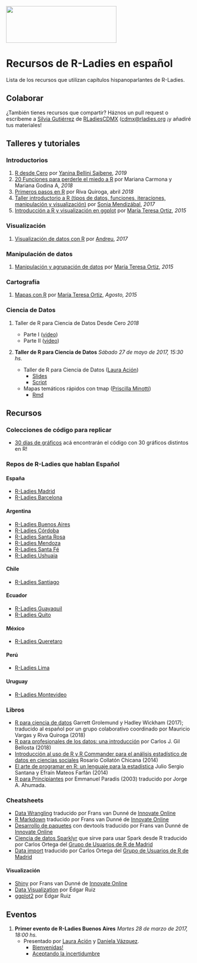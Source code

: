 <img src="https://github.com/rladies/starter-kit/blob/master/logo/R-LadiesGlobal_RBG_online_LogoWithText_Horizontal.png" data-canonical-src="https://github.com/rladies/starter-kit/blob/master/logo/R-LadiesGlobal_RBG_online_LogoWithText_Horizontal.png" width="300" height="100" />

# Recursos de R-Ladies en español
Lista de los recursos que utilizan capítulos hispanoparlantes de R-Ladies. 

## Colaborar
¿También tienes recursos que compartir? Háznos un pull request o escríbeme a [Silvia Gutiérrez](https://twitter.com/espejolento) de [RLadiesCDMX](https://twitter.com/RLadiesCDMX) ([cdmx@rladies.org](mailto:cdmx@rladies.org?Subject=Recursos%20en%20Espanol) ¡y añadiré tus materiales!

## Talleres y tutoriales       

### Introductorios

1. [R desde Cero](https://github.com/rladies/meetup-presentations_santarosa/blob/master/RdesdeCero/README.md) por [Yanina Bellini Saibene](https://twitter.com/yabellini), *2019*
2. [20 Funciones para perderle el miedo a R](https://lasquinceletras.shinyapps.io/intro_R_rladies/) por  Mariana Carmona y Mariana Godina A, *2018*
3. [Primeros pasos en R](https://github.com/rivaquiroga/RLadies-Santiago/blob/master/2018-04_taller_primeros_pasos_en_R.Rmd) por  Riva Quiroga, abril *2018*
4. [Taller introductorio a R (tipos de datos, funciones, iteraciones, manipulación y visualización)](https://songeo.github.io/introduccion-r-bookdown/) por [Sonia Mendizábal](https://github.com/songeo), *2017*
5. [Introducción a R y visualización en ggplot](https://tereom.github.io/tutoriales/R_intro_visualizacion.html) por [María Teresa Ortiz](http://www.teresa-ortiz.com/), *2015*
 
### Visualización

1. [Visualización de datos con R](https://github.com/tereom/taller_visualizacion) por [Andreu](https://github.com/andreuboada), *2017*

### Manipulación de datos
1. [Manipulación y agrupación de datos](https://tereom.github.io/tutoriales/manipulacion.html)  por [María Teresa Ortiz](http://www.teresa-ortiz.com/), *2015*

### Cartografía

1. [Mapas con R](http://www.teresa-ortiz.com/tutoriales-r/mapas)  por [María Teresa Ortiz](http://www.teresa-ortiz.com/), *Agosto, 2015*

### Ciencia de Datos

1. Taller de R para Ciencia de Datos Desde Cero
    *2018*
     - Parte I ([video](https://www.youtube.com/watch?v=WFtJ5K4XAWY))
     - Parte II ([video](https://www.youtube.com/watch?v=L0uR1q9QN9c)) 

2. **Taller de R para Ciencia de Datos**
     *Sábado 27 de mayo de 2017, 15:30 hs.*
     - Taller de R para Ciencia de Datos ([Laura Ación](https://rladies.org/argentina-rladies/name/laura-acion/))
         * [Slides](https://github.com/rladies/meetup-presentations_buenosaires/raw/master/2017-05-27-Segundo-evento-Taller-Ciencia-de-Datos/Taller_R4DS_Parte_I.pptx)
         * [Script](https://github.com/rladies/meetup-presentations_buenosaires/raw/master/2017-05-27-Segundo-evento-Taller-Ciencia-de-Datos/Taller_R4DS_Parte_I.R)
     - Mapas temáticos rápidos con tmap ([Priscilla Minotti](http://unsam.academia.edu/PMinotti))
          * [Rmd](https://github.com/rladies/meetup-presentations_buenosaires/raw/master/2017-05-27-Segundo-evento-Taller-Ciencia-de-Datos/tmaps_Pminotti.Rmd) 

## Recursos

### Colecciones de código para replicar

* [30 días de gráficos](https://github.com/cienciadedatos/datos-de-miercoles/blob/master/30-dias-de-graficos-2020.md#resultados-repositorios-con-el-c%C3%B3digo-generado) acá encontrarán el código con 30 gráficos distintos en R!

### Repos de R-Ladies que hablan Español

#### España
* [R-Ladies Madrid](https://github.com/rladies/meetup-presentations_madrid)
* [R-Ladies Barcelona](https://github.com/rladies/meetup-presentations_barcelona)

#### Argentina
* [R-Ladies Buenos Aires](https://github.com/rladies/meetup-presentations_buenosaires)
* [R-Ladies Córdoba](https://github.com/rladies/meetup-presentations_buenosaires)
* [R-Ladies Santa Rosa](https://github.com/rladies/meetup-presentations_santarosa)
* [R-Ladies Mendoza](https://github.com/rladies/meetup-presentations_mendoza)
* [R-Ladies Santa Fé](https://github.com/rladies/meetup-presentations_santafe)
* [R-Ladies Ushuaia](https://github.com/rladies/meetup-presentations_ushuaia)

#### Chile
* [R-Ladies Santiago](https://github.com/rladies/meetup-presentations_santiago)

#### Ecuador
* [R-Ladies Guayaquil](https://github.com/rladies/meetup-presentations_guayaquil)
* [R-Ladies Quito](https://github.com/rladies/meetup-presentations_quito)

#### México
* [R-Ladies Queretaro](https://github.com/RladiesQro)

#### Perú
* [R-Ladies Lima](https://github.com/rladies/meetup-presentations_lima)

#### Uruguay
* [R-Ladies Montevideo](https://github.com/rladies/meetup-presentations_montevideo)


### Libros

* [R para ciencia de datos](https://es.r4ds.hadley.nz/) Garrett Grolemund y Hadley Wickham (2017); traducido al español por un grupo colaborativo coordinado por Mauricio Vargas y Riva Quiroga (2018)
* [R para profesionales de los datos: una introducción](https://www.datanalytics.com/libro_r/rstudio-y-la-instalacion-del-entorno.html) por Carlos J. Gil Bellosta (2018)
* [Introducción al uso de R y R Commander para el análisis estadístico de datos en ciencias sociales](https://cran.r-project.org/doc/contrib/Chicana-Introduccion_al_uso_de_R.pdf) Rosario Collatón Chicana (2014)
* [El arte de programar en R: un lenguaje para la estadística](https://cran.r-project.org/doc/contrib/Santana_El_arte_de_programar_en_R.pdf) Julio Sergio Santana y Efraín Mateos Farfán (2014)
* [R para Principiantes](https://cran.r-project.org/doc/contrib/rdebuts_es.pdf) por Emmanuel Paradis (2003) traducido por Jorge A. Ahumada.


### Cheatsheets

* [Data Wrangling](https://www.rstudio.com/wp-content/uploads/2015/03/data-wrangling-spanish.pdf) traducido por Frans van Dunné de [Innovate Online](http://innovateonline.nl/)
* [R Markdown](https://www.rstudio.com/wp-content/uploads/2015/03/rmarkdown-spanish.pdf) traducido por Frans van Dunné de [Innovate Online](http://innovateonline.nl/)
* [Desarrollo de paquetes](https://www.rstudio.com/wp-content/uploads/2015/03/devtools-spanish.pdf) con devtools traducido por Frans van Dunné de [Innovate Online](http://innovateonline.nl/)
* [Ciencia de datos Sparklyr](https://github.com/rstudio/cheatsheets/raw/master/translations/spanish/sparklyrSpanish.pdf) que sirve para usar Spark desde R traducido por Carlos Ortega del [Grupo de Usuarios de R de Madrid](http://madrid.r-es.org/) 
* [Data import](https://github.com/rstudio/cheatsheets/raw/master/translations/spanish/data-import-cheatsheet_Spanish.pdf) traducido por Carlos Ortega del [Grupo de Usuarios de R de Madrid](http://madrid.r-es.org/) 

#### Visualización
* [Shiny](https://www.rstudio.com/wp-content/uploads/2015/03/shiny-spanish.pdf) por Frans van Dunné de [Innovate Online](http://innovateonline.nl/)
* [Data Visualization](https://www.rstudio.com/wp-content/uploads/2016/12/ggplot2-cheatsheet-2.1-Spanish.pdf) por Édgar Ruiz
* [ggplot2](https://www.rstudio.com/wp-content/uploads/2015/04/ggplot2-spanish.pdf) por Édgar Ruiz


## Eventos

  1. **Primer evento de R-Ladies Buenos Aires**
      *Martes 28 de marzo de 2017, 18:00 hs.*
      - Presentado por [Laura Ación](https://rladies.org/argentina-rladies/name/laura-acion/) y [Daniela Vázquez](http://d4tagirl.com).
          * [Bienvenidas!](https://github.com/rladies/meetup-presentations_buenosaires/blob/master/2017-03-28-Primer-evento-de-R-Ladies-Buenos-Aires/LA-Bienvenidas.pdf) 
          * [Aceptando la incertidumbre](https://github.com/rladies/meetup-presentations_buenosaires/blob/master/2017-03-28-Primer-evento-de-R-Ladies-Buenos-Aires/DV-Aceptando-la-Incertidumbre.pdf)






